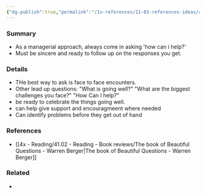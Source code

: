 ```yaml
---
{"dg-publish":true,"permalink":"/1x-references/11-03-references-ideas/always-ask-how-can-i-help/","title":"Always ask - How can I help","dgShowBacklinks":false}
---
```



### Summary
- As a managerial approach, always come in asking 'how can i help?'
- Must be sincere and ready to follow up on the responses you get.

### Details
- THe best way to ask is face to face encounters. 
- Other lead up questions: "What is going well?" "What are the biggest challenges you face?" "How Can I help?"
- be ready to celebrate the things going well. 
- can help give support and encouragmeent where needed
- Can identify problems before they get out of hand

### References
- [[4x - Reading/41.02 - Reading - Book reviews/The book of Beautiful Questions - Warren Berger\|The book of Beautiful Questions - Warren Berger]]

### Related
- 
